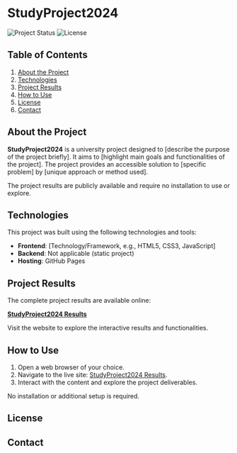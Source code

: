 # StudyProject2024

![Project Status](https://img.shields.io/badge/Status-Active-brightgreen)
![License](https://img.shields.io/badge/License-Apache%202.0-blue)

## Table of Contents

1. [About the Project](#about-the-project)
2. [Technologies](#technologies)
3. [Project Results](#project-results)
4. [How to Use](#how-to-use)
5. [License](#license)
6. [Contact](#contact)

## About the Project

**StudyProject2024** is a university project designed to [describe the purpose of the project briefly]. It aims to [highlight main goals and functionalities of the project]. The project provides an accessible solution to [specific problem] by [unique approach or method used].

The project results are publicly available and require no installation to use or explore.

## Technologies

This project was built using the following technologies and tools:

- **Frontend**: [Technology/Framework, e.g., HTML5, CSS3, JavaScript]
- **Backend**: Not applicable (static project)
- **Hosting**: GitHub Pages

## Project Results

The complete project results are available online:

[ **StudyProject2024 Results**](https://tkrumrei.github.io/StudyProject2024/)

Visit the website to explore the interactive results and functionalities.

## How to Use

1. Open a web browser of your choice.
2. Navigate to the live site: [StudyProject2024 Results](https://tkrumrei.github.io/StudyProject2024/).
3. Interact with the content and explore the project deliverables.

No installation or additional setup is required.

## License



## Contact

